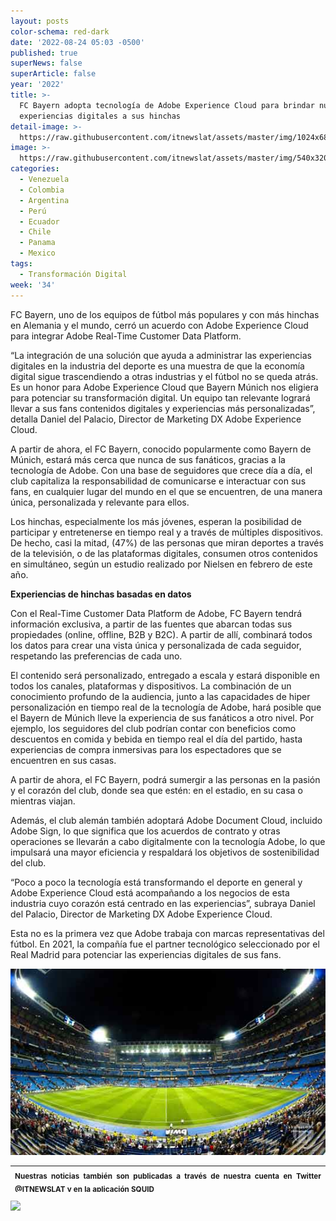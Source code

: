 ```yaml
---
layout: posts
color-schema: red-dark
date: '2022-08-24 05:03 -0500'
published: true
superNews: false
superArticle: false
year: '2022'
title: >-
  FC Bayern adopta tecnología de Adobe Experience Cloud para brindar nuevas
  experiencias digitales a sus hinchas
detail-image: >-
  https://raw.githubusercontent.com/itnewslat/assets/master/img/1024x680/Estadio-futbol-g.jpg
image: >-
  https://raw.githubusercontent.com/itnewslat/assets/master/img/540x320/Estadio-futbol-p.jpg
categories:
  - Venezuela
  - Colombia
  - Argentina
  - Perú
  - Ecuador
  - Chile
  - Panama
  - Mexico
tags:
  - Transformación Digital
week: '34'
---
```

FC Bayern, uno de los equipos de fútbol más populares y con más hinchas en Alemania y el mundo, cerró un acuerdo con Adobe Experience Cloud para integrar Adobe Real-Time Customer Data Platform.
 
“La integración de una solución que ayuda a administrar las experiencias digitales en la industria del deporte es una muestra de que la economía digital sigue trascendiendo a otras industrias y el fútbol no se queda atrás. Es un honor para Adobe Experience Cloud que Bayern Múnich nos eligiera para potenciar su transformación digital. Un equipo tan relevante logrará  llevar a sus fans contenidos digitales y experiencias más personalizadas”, detalla Daniel del Palacio, Director de Marketing DX Adobe Experience Cloud.
 
A partir de ahora, el FC Bayern, conocido popularmente como Bayern de Múnich, estará más cerca que nunca de sus fanáticos, gracias a la tecnología de Adobe. Con una base de seguidores que crece día a día, el club capitaliza la responsabilidad de comunicarse e interactuar con sus fans, en cualquier lugar del mundo en el que se encuentren, de una manera única, personalizada y relevante para ellos.
 
Los hinchas, especialmente los más jóvenes, esperan la posibilidad de participar y entretenerse en tiempo real y a través de múltiples dispositivos. De hecho, casi la mitad, (47%) de las personas que miran deportes a través de la televisión, o de las plataformas digitales, consumen otros contenidos en simultáneo, según un estudio realizado por Nielsen en febrero de este año.
 
**Experiencias de hinchas basadas en datos**
 
Con el Real-Time Customer Data Platform de Adobe, FC Bayern tendrá información exclusiva, a partir de las fuentes que abarcan todas sus propiedades (online, offline, B2B y B2C). A partir de allí, combinará todos los datos para crear una vista única y personalizada de cada seguidor, respetando las preferencias de cada uno.
 
El contenido será personalizado, entregado a escala y estará disponible en todos los canales, plataformas y dispositivos. La combinación de un conocimiento profundo de la audiencia, junto a las capacidades de hiper personalización en tiempo real de la tecnología de Adobe, hará posible que el Bayern de Múnich lleve  la experiencia de sus fanáticos a otro nivel. Por ejemplo, los seguidores del club podrían contar con beneficios como descuentos en comida y bebida en tiempo real el día del partido, hasta experiencias de compra inmersivas para los espectadores que se encuentren en sus casas. 
 
A partir de ahora, el FC Bayern, podrá sumergir a las personas en la pasión y el corazón del club, donde sea que estén: en el estadio, en su casa o mientras viajan.
 
Además,  el club alemán también adoptará Adobe Document Cloud, incluido Adobe Sign, lo que significa que los acuerdos de contrato y otras operaciones se llevarán a cabo digitalmente con la tecnología Adobe, lo que impulsará una mayor eficiencia y respaldará los objetivos de sostenibilidad del club.
 
“Poco a poco la tecnología está transformando el deporte en general y Adobe Experience Cloud está acompañando a los negocios de esta industria cuyo corazón está centrado en las experiencias”, subraya Daniel del Palacio, Director de Marketing DX Adobe Experience Cloud.
 
Esta no es la primera vez que Adobe trabaja con marcas representativas del fútbol. En 2021, la compañía fue el partner tecnológico seleccionado por el Real Madrid para potenciar las experiencias digitales de sus fans.

![](https://raw.githubusercontent.com/itnewslat/assets/master/img/540x320/Estadio-futbol-p.jpg)

<table style="height: 42px;" width="569">
<tbody>
<tr>
<td style="text-align: justify;"><sub><strong>Nuestras noticias también son publicadas a través de nuestra cuenta en Twitter <a href="https://twitter.com/itnewslat?lang=es">@ITNEWSLAT</a> y en la aplicación <a href="https://squidapp.co/en/">SQUID</a></strong></sub></td>
</tr>
</tbody>
</table>

<img src="https://tracker.metricool.com/c3po.jpg?hash=56f88a41e39ab42c063cc51676587a04"/>